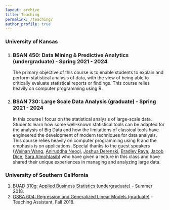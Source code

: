 ```yaml
---
layout: archive
title: Teaching
permalink: /teaching/
author_profile: true
---
```


### University of Kansas
<ol>
   <li>
      <h3>BSAN 450: Data Mining & Predictive Analytics (undergraduate) - Spring 2021 - 2024</h3>
      <p>The primary objective of this course is to enable students to explain and perform statistical analysis of data, with the view of being able to critically evaluate statistical reports or findings. This course relies heavily on computer programming using R. </p>
    </li>
   <li>
      <h3>BSAN 730: Large Scale Data Analysis (graduate) - Spring 2021 - 2024</h3>
        <p>In this course I focus on the statistical analysis of large-scale data. Students learn how some well-known statistical tools can be adapted for the analysis of Big Data and how the limitations of classical tools have engineered the development of modern techniques for data analysis. This course relies heavily on computer programming using R and the emphasis is on applications. Special thanks to the guest speakers (<a href="https://www.linkedin.com/in/wangweinan" target="_blank">Weinan Wang</a>, <a href="https://www.linkedin.com/in/aniruddha-neogi-a692912" target="_blank">Aniruddha Neogi</a>, <a href="https://www.linkedin.com/in/joshua-derenski10031993" target="_blank">Joshua Derenski</a>, <a href="https://bradleyrava.github.io//" target="_blank">Bradley Rava</a>, <a href="https://www.linkedin.com/in/jacob-dice" target="_blank">Jacob Dice</a>, <a href="https://www.linkedin.com/in/saraalmohtasib" target="_blank">Sara Almohtasib</a>) who have given a lecture in this class and have shared their unique experiences in managing and analyzing large data. </p> 
   </li>
</ol>

### University of Southern California

<ol>
   <li><a href="https://classes.usc.edu/term-20182/course/buad-310/" target="_blank">BUAD 310g: Applied Business Statistics (undergraduate)</a> - Summer 2018.
   </li>
   <li><a href="https://classes.usc.edu/term-20183/course/gsba-604/" target="_blank">GSBA 604: Regression and Generalized Linear Models (graduate)</a> - Teaching Assistant, Fall 2018. 
   </li>
</ol>

